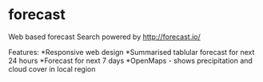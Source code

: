 # forecast
Web based forecast Search powered by http://forecast.io/

Features:
*Responsive web design
*Summarised tablular forecast for next 24 hours 
*Forecast for next 7 days
*OpenMaps - shows precipitation and cloud cover in local region



